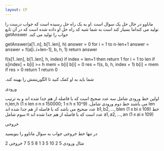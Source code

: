 ```yaml
---
layout: CF
---
```




ماناوو در حال حل یک سوال است
.او به یک راه حل رسیده است که جواب درست را تولید می کنداما بسیار کند است
به شما شبه کد راه حل او داده شده است که در آن تابع 
getAnswer
.جواب را تولید می کند

getAnswer(a[1..n], b[1..len], h)
  answer = 0
  for i = 1 to n-len+1
    answer = answer + f(a[i..i+len-1], b, h, 1)
  return answer

f(s[1..len], b[1..len], h, index)
  if index = len+1 then
    return 1
  for i = 1 to len
    if s[index] + b[i] >= h
      mem = b[i]
      b[i] = 0
      res = f(s, b, h, index + 1)
      b[i] = mem
      if res > 0
        return 1
  return 0
  
  .شما باید به او کمک کنید تا الگوریتمش را بهینه کند
 
 ورودی
 
  اولین خط ورودی شامل سه عدد صحیح است که با فاصله از هم جدا شده اند و به ترتیب
  n,len,h (1 ≤ len ≤ n ≤ 150000; 1 ≤ h ≤ 10^9)
  ،می باشند
  خط دوم ورودی شامل 
  len
  عدد صحیح می باشد که با فاصله از هم جدا شده اند
  b1, b2, ..., blen (1 ≤ bi ≤ 109)
  خط سوم شامل
  n
  عدد است که با فاصله از هم جدا شده اند
  a1, a2, ..., an (1 ≤ ai ≤ 109)
  
  خروجی
  
  در تنها خط خروجی جواب به سوال ماناوو را بنویسید
  
  مثال
  ورودی
5 2 10
5 3
1 8 5 5 7
  خروجی
 2
